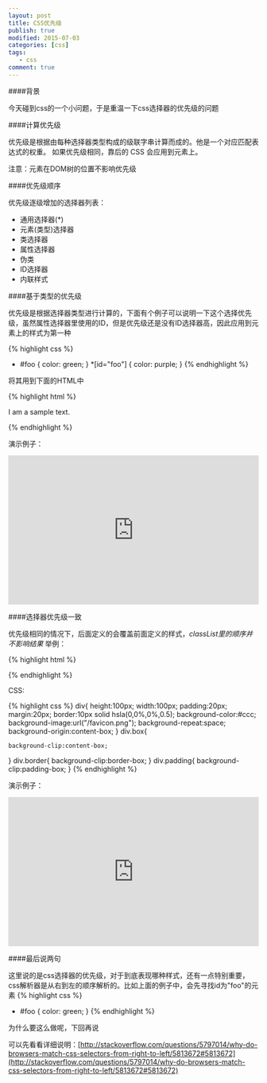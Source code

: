 ```yaml
---
layout: post
title: CSS优先级
publish: true
modified: 2015-07-03
categories: [css]
tags: 
   - css
comment: true
---
```


####背景

今天碰到css的一个小问题，于是重温一下css选择器的优先级的问题

####计算优先级

优先级是根据由每种选择器类型构成的级联字串计算而成的。他是一个对应匹配表达式的权重。 如果优先级相同，靠后的 CSS 会应用到元素上。

注意：元素在DOM树的位置不影响优先级

####优先级顺序

优先级逐级增加的选择器列表：

* 通用选择器(*)
* 元素(类型)选择器
* 类选择器
* 属性选择器
* 伪类
* ID选择器
* 内联样式

####基于类型的优先级

优先级是根据选择器类型进行计算的，下面有个例子可以说明一下这个选择优先级，虽然属性选择器里使用的ID，但是优先级还是没有ID选择器高，因此应用到元素上的样式为第一种

{% highlight css %}
* #foo {
  color: green;
}
*[id="foo"] {
  color: purple;
}
{% endhighlight %}

将其用到下面的HTML中

{% highlight html %}
<p id="foo">I am a sample text.</p>
{% endhighlight %}

演示例子：
<iframe width="100%" height="300" src="https://jsfiddle.net/donqi/vmo5m3re/embedded/result,css,html,js/" allowfullscreen="allowfullscreen" frameborder="0"></iframe>

####选择器优先级一致

优先级相同的情况下，后面定义的会覆盖前面定义的样式，<em>classList里的顺序并不影响结果</em>
举例：

{% highlight html %}
<div class="box padding border"></div>
<div class="box border padding"></div>
<div class="padding box border"></div>
{% endhighlight %}

CSS:

{% highlight css %}
div{
    height:100px;
    width:100px;
    padding:20px;
    margin:20px;
    border:10px solid hsla(0,0%,0%,0.5);
    background-color:#ccc;
    background-image:url("/favicon.png");
    background-repeat:space;
    background-origin:content-box;
}
div.box{
    
    background-clip:content-box;
}
div.border{
    background-clip:border-box;
}
div.padding{
    background-clip:padding-box;
}
{% endhighlight %}

演示例子：

<iframe width="100%" height="300" src=" https://jsfiddle.net/donqi/wvLpwz48/embedded/result,css,html,js/" allowfullscreen="allowfullscreen" frameborder="0"></iframe>

####最后说两句

这里说的是css选择器的优先级，对于到底表现哪种样式，还有一点特别重要，css解析器是从右到左的顺序解析的。比如上面的例子中，会先寻找id为"foo"的元素
{% highlight css %}
* #foo {
  color: green;
}
{% endhighlight %}

为什么要这么做呢，下回再说

可以先看看详细说明：[http://stackoverflow.com/questions/5797014/why-do-browsers-match-css-selectors-from-right-to-left/5813672#5813672](http://stackoverflow.com/questions/5797014/why-do-browsers-match-css-selectors-from-right-to-left/5813672#5813672)